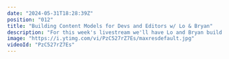 ```yaml
---
date: "2024-05-31T18:28:39Z"
position: "012"
title: "Building Content Models for Devs and Editors w/ Lo & Bryan"
description: "For this week's livestream we'll have Lo and Bryan build content models for devs & editors. We'll take a look at web.dev from Google and discuss how we'd structure content models for that design and the real-world ramifications.\n\nAsk us any questions in the chat and join the community: https://slack.hygraph.com"
image: "https://i.ytimg.com/vi/PzC527rZ7Es/maxresdefault.jpg"
videoId: "PzC527rZ7Es"
---
```


